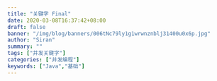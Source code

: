 ```yaml
---
title: "关键字 Final"
date: 2020-03-08T16:37:42+08:00
draft: false
banner: "/img/blog/banners/006tNc79ly1g1wrwnznblj31400u0x6p.jpg"
author: "Siran"
summary: ""
tags: ["并发关键字"]
categories: ["并发编程"]
keywords: ["Java","基础"]
---
```

